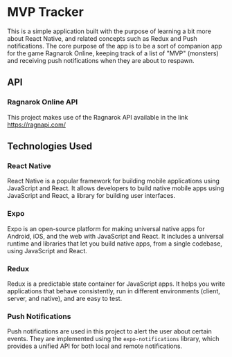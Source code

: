 # MVP Tracker

This is a simple application built with the purpose of learning a bit more about React Native, and related concepts such as Redux and Push notifications.
The core purpose of the app is to be a sort of companion app for the game Ragnarok Online, keeping track of a list of "MVP" (monsters) and receiving push notifications when they are about to respawn.

## API
### Ragnarok Online API

This project makes use of the Ragnarok API available in the link https://ragnapi.com/

## Technologies Used
### React Native

React Native is a popular framework for building mobile applications using JavaScript and React. It allows developers to build native mobile apps using JavaScript and React, a library for building user interfaces. 

### Expo

Expo is an open-source platform for making universal native apps for Android, iOS, and the web with JavaScript and React. It includes a universal runtime and libraries that let you build native apps, from a single codebase, using JavaScript and React.

### Redux

Redux is a predictable state container for JavaScript apps. It helps you write applications that behave consistently, run in different environments (client, server, and native), and are easy to test.

### Push Notifications

Push notifications are used in this project to alert the user about certain events. They are implemented using the `expo-notifications` library, which provides a unified API for both local and remote notifications.

